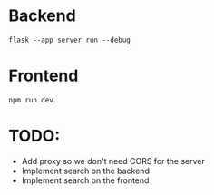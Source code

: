 # Backend

```
flask --app server run --debug
```

# Frontend

```
npm run dev
```

# TODO:

* Add proxy so we don't need CORS for the server
* Implement search on the backend
* Implement search on the frontend
